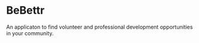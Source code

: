 # BeBettr

An applicaton to find volunteer and professional development opportunities in your community. 
